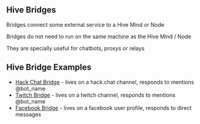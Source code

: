 ## Hive Bridges

Bridges connect some external service to a Hive Mind or Node

Bridges do not need to run on the same machine as the Hive Mind / Node

They are specially useful for chatbots, proxys or relays

## Hive Bridge Examples

* [Hack Chat Bridge](https://github.com/JarbasAl/hive_mind/blob/master/jarbas_hive_mind/bridges/hack_chat_bridge.py) - lives on a hack.chat channel, responds to mentions @bot_name
* [Twitch Bridge](https://github.com/JarbasAl/hive_mind/blob/master/jarbas_hive_mind/bridges/twitch_bridge.py) - lives on a twitch channel, responds to mentions @bot_name
* [Facebook Bridge](https://github.com/JarbasAl/hive_mind/blob/master/jarbas_hive_mind/bridges/facebook_bridge.py) - lives on a facebook user profile, responds to direct messages
